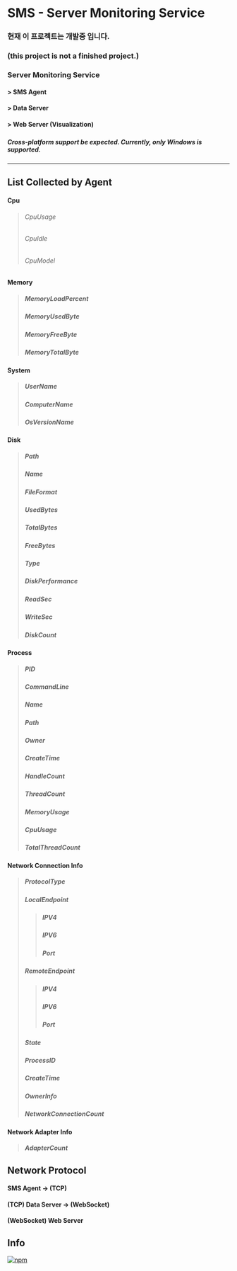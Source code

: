# SMS - Server Monitoring Service

### 현재 이 프로젝트는 개발중 입니다.
### (this project is not a finished project.)
### Server Monitoring Service
#### > SMS Agent
#### > Data Server
#### > Web Server (Visualization)
### 
##### Cross-platform support be expected. Currently, only Windows is supported.
---

## List Collected by Agent
#### **Cpu**
>###### CpuUsage
>###### CpuIdle
>###### CpuModel
#### **Memory**
>##### MemoryLoadPercent
>##### MemoryUsedByte
>##### MemoryFreeByte
>##### MemoryTotalByte
#### **System**
>##### UserName
>##### ComputerName
>##### OsVersionName
#### **Disk**
>##### Path
>##### Name
>##### FileFormat
>##### UsedBytes
>##### TotalBytes
>##### FreeBytes
>##### Type
>##### DiskPerformance
>##### ReadSec
>##### WriteSec
>##### DiskCount
#### **Process**
>##### PID
>##### CommandLine
>##### Name
>##### Path
>##### Owner
>##### CreateTime
>##### HandleCount
>##### ThreadCount
>##### MemoryUsage
>##### CpuUsage
>##### TotalThreadCount
#### **Network Connection Info**
>##### ProtocolType
>##### LocalEndpoint
>>##### IPV4
>>##### IPV6
>>##### Port
>##### RemoteEndpoint
>>##### IPV4
>>##### IPV6
>>##### Port
>##### State
>##### ProcessID
>##### CreateTime
>##### OwnerInfo
>##### NetworkConnectionCount
#### **Network Adapter Info**
>##### AdapterCount

## Network Protocol

#### SMS Agent -> (TCP)
#### (TCP) Data Server -> (WebSocket)
#### (WebSocket) Web Server

## Info
[![npm](https://img.shields.io/badge/email-bg0820%40naver.com-red.svg)]()
